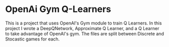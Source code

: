 # OpenAi Gym  Q-Learners
This is a project that uses OpenAI's Gym module to train Q Learners. In this project I wrote a DeepQNetwork, Approximate Q Learner, and a Q Learner to take advantage of OpenAI's gym. The files are split between Discrete and Stocastic games for each.
